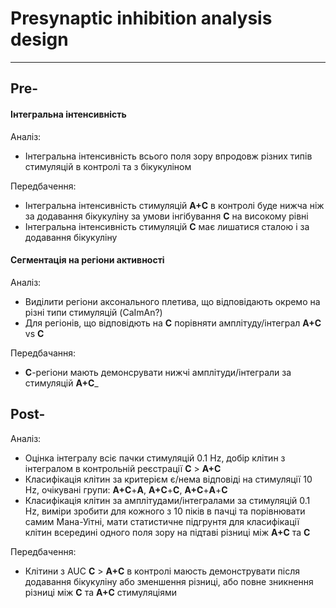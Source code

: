 # Presynaptic inhibition analysis design
---------------
## Pre-
#### Інтегральна інтенсивність
Аналіз:
- Інтегральна інтенсивність всього поля зору впродовж різних типів стимуляцій в контролі та з бікукуліном

Передбачення:
- Інтегральна інтенсивність стимуляцій  __A+C__ в контролі буде нижча ніж за додавання бікукуліну за умови інгібування __С__ на високому рівні
- Інтегральна інтенсивність стимуляцій  __C__ має лишатися сталою і за додавання бікукуліну


#### Сегментація на регіони активності
Аналіз:
- Виділити регіони аксонального плетива, що відповідають окремо на різні типи стимуляцій (CaImAn?)
- Для регіонів, що відповідють на __C__ порівняти амплітуду/інтеграл __A+C__ vs __C__

Передбачання:
- __C__-регіони мають демонсрувати нижчі амплітуди/інтеграли за стимуляцій __A+C___


## Post-
Аналіз:
- Оцінка інтегралу всіє пачки стимуляцій 0.1 Hz, добір клітин з інтегралом в контрольній реєстрації __С__ > __A+C__
- Класифікація клітин за критерієм є/нема відповіді на стимуляції 10 Hz, очікувані групи: __A+C__+__A__, __A+C__+__C__, __A+C__+__A__+__C__
- Класифікація клітин за амплітудами/інтегралами за стимуляцій 0.1 Hz,  виміри зробити для кожного з 10 піків в пачці та порівнювати самим Мана-Уітні, мати статистичне підгрунтя для класифікації клітин всередині одного поля зору на підтаві різниці між  __A+C__ та __C__

Передбачення:
- Клітини з AUC __С__ > __A+C__  в контролі маюсть демонструвати після додавання бікукуліну або зменшення різниці, або повне зникнення різниці між __С__ та __A+C__ стимуляціями 

